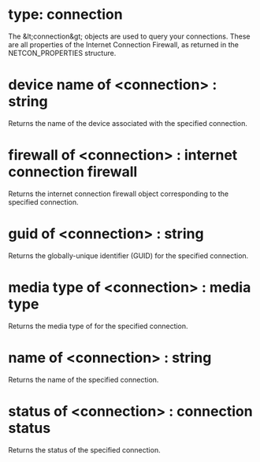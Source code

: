 # type: connection

The &amp;lt;connection&amp;gt; objects are used to query your connections. These are all properties of the Internet Connection Firewall, as returned in the NETCON_PROPERTIES structure.

# device name of &lt;connection&gt; : string

Returns the name of the device associated with the specified connection.

# firewall of &lt;connection&gt; : internet connection firewall

Returns the internet connection firewall object corresponding to the specified connection.

# guid of &lt;connection&gt; : string

Returns the globally-unique identifier (GUID) for the specified connection.

# media type of &lt;connection&gt; : media type

Returns the media type of for the specified connection.

# name of &lt;connection&gt; : string

Returns the name of the specified connection.

# status of &lt;connection&gt; : connection status

Returns the status of the specified connection.
